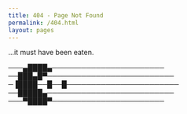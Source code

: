 ```yaml
---
title: 404 - Page Not Found
permalink: /404.html
layout: pages
---
```


...it must have been eaten.

───▄████▄───────────────────────
──███▄█▀──────────────────────────
─▐████──█──█───────────────────────
──█████▄──────────────────────────
───▀████▀───────────────────────
        
